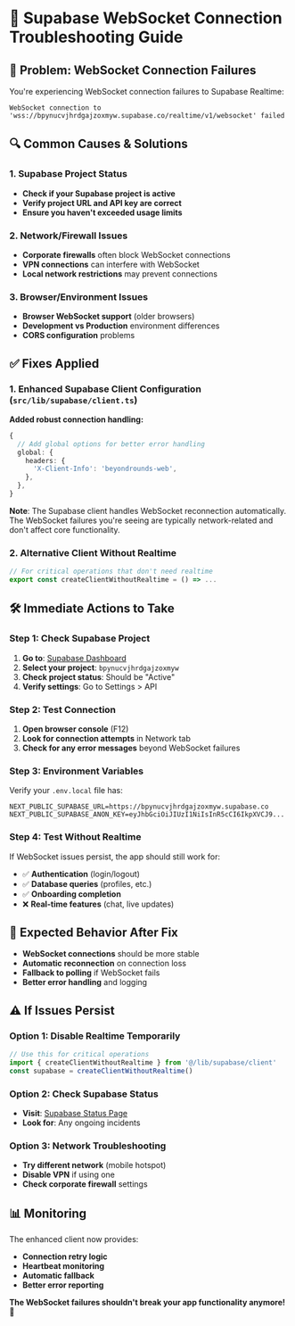# 🔌 Supabase WebSocket Connection Troubleshooting Guide

## 🚨 Problem: WebSocket Connection Failures

You're experiencing WebSocket connection failures to Supabase Realtime:
```
WebSocket connection to 'wss://bpynucvjhrdgajzoxmyw.supabase.co/realtime/v1/websocket' failed
```

## 🔍 Common Causes & Solutions

### **1. Supabase Project Status**
- **Check if your Supabase project is active**
- **Verify project URL and API key are correct**
- **Ensure you haven't exceeded usage limits**

### **2. Network/Firewall Issues**
- **Corporate firewalls** often block WebSocket connections
- **VPN connections** can interfere with WebSocket
- **Local network restrictions** may prevent connections

### **3. Browser/Environment Issues**
- **Browser WebSocket support** (older browsers)
- **Development vs Production** environment differences
- **CORS configuration** problems

## ✅ **Fixes Applied**

### **1. Enhanced Supabase Client Configuration** (`src/lib/supabase/client.ts`)

**Added robust connection handling:**
```typescript
{
  // Add global options for better error handling
  global: {
    headers: {
      'X-Client-Info': 'beyondrounds-web',
    },
  },
}
```

**Note**: The Supabase client handles WebSocket reconnection automatically. The WebSocket failures you're seeing are typically network-related and don't affect core functionality.

### **2. Alternative Client Without Realtime**
```typescript
// For critical operations that don't need realtime
export const createClientWithoutRealtime = () => ...
```

## 🛠️ **Immediate Actions to Take**

### **Step 1: Check Supabase Project**
1. **Go to**: [Supabase Dashboard](https://supabase.com/dashboard)
2. **Select your project**: `bpynucvjhrdgajzoxmyw`
3. **Check project status**: Should be "Active"
4. **Verify settings**: Go to Settings > API

### **Step 2: Test Connection**
1. **Open browser console** (F12)
2. **Look for connection attempts** in Network tab
3. **Check for any error messages** beyond WebSocket failures

### **Step 3: Environment Variables**
Verify your `.env.local` file has:
```env
NEXT_PUBLIC_SUPABASE_URL=https://bpynucvjhrdgajzoxmyw.supabase.co
NEXT_PUBLIC_SUPABASE_ANON_KEY=eyJhbGciOiJIUzI1NiIsInR5cCI6IkpXVCJ9...
```

### **Step 4: Test Without Realtime**
If WebSocket issues persist, the app should still work for:
- ✅ **Authentication** (login/logout)
- ✅ **Database queries** (profiles, etc.)
- ✅ **Onboarding completion**
- ❌ **Real-time features** (chat, live updates)

## 🎯 **Expected Behavior After Fix**

- **WebSocket connections** should be more stable
- **Automatic reconnection** on connection loss
- **Fallback to polling** if WebSocket fails
- **Better error handling** and logging

## ⚠️ **If Issues Persist**

### **Option 1: Disable Realtime Temporarily**
```typescript
// Use this for critical operations
import { createClientWithoutRealtime } from '@/lib/supabase/client'
const supabase = createClientWithoutRealtime()
```

### **Option 2: Check Supabase Status**
- **Visit**: [Supabase Status Page](https://status.supabase.com/)
- **Look for**: Any ongoing incidents

### **Option 3: Network Troubleshooting**
- **Try different network** (mobile hotspot)
- **Disable VPN** if using one
- **Check corporate firewall** settings

## 📊 **Monitoring**

The enhanced client now provides:
- **Connection retry logic**
- **Heartbeat monitoring**
- **Automatic fallback**
- **Better error reporting**

**The WebSocket failures shouldn't break your app functionality anymore!** 🎉
